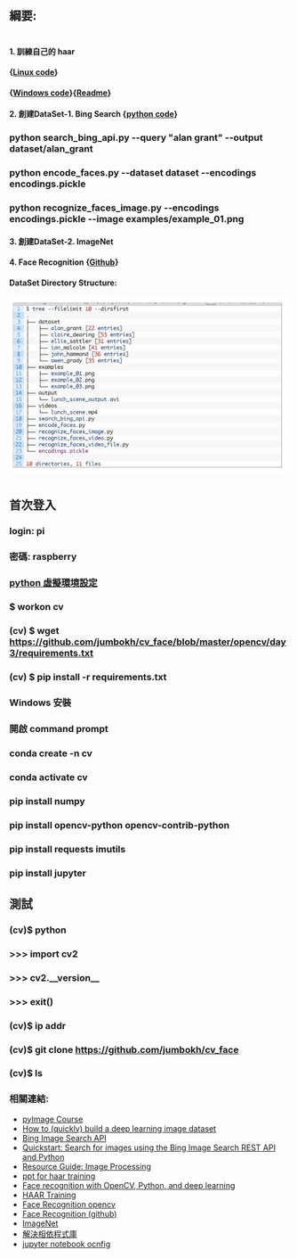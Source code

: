 ## 綱要:
#
#### 1. 訓練自己的 haar 
####    {[Linux code](https://drive.google.com/open?id=1W2VHb_NTAAzGEsJ3Ul75TI2cKg1QP744)}
####    {[Windows code](https://github.com/sauhaardac/Haar-Training)}{[Readme](https://github.com/jumbokh/cv_face/blob/master/opencv/day3/HAAR_Train_win.md)}
#### 2. 創建DataSet-1. Bing Search {[python code](https://drive.google.com/open?id=1Y7u7oGlEBsJjhyjnWjiImXSuW9dVPO0n)}
### python search_bing_api.py --query "alan grant" --output dataset/alan_grant
### python encode_faces.py --dataset dataset --encodings encodings.pickle
### python recognize_faces_image.py --encodings encodings.pickle --image examples/example_01.png
#### 3. 創建DataSet-2. ImageNet
#### 4. Face Recognition {[Github](https://github.com/ageitgey/face_recognition)}
#### 
#### DataSet Directory Structure:
![目錄結構](images/Dataset_struct.JPG)
#
## 首次登入
### login: pi
### 密碼: raspberry
### [python 虛擬環境設定](https://www.pyimagesearch.com/2018/09/26/install-opencv-4-on-your-raspberry-pi/)
### $ workon cv
### (cv) $ wget https://github.com/jumbokh/cv_face/blob/master/opencv/day3/requirements.txt
### (cv) $ pip install -r requirements.txt
### Windows 安裝
### 開啟 command prompt
### conda create -n cv 
###  conda activate cv
###  pip install numpy
###  pip install opencv-python opencv-contrib-python
###  pip install requests imutils
###  pip install jupyter
## 測試
### (cv)$ python
### >>> import cv2
### >>> cv2.\_\_version\_\_
### >>> exit()
### (cv)$ ip addr
### (cv)$ git clone https://github.com/jumbokh/cv_face
### (cv)$ ls
###
### 相關連結:
* [pyImage Course](https://drive.google.com/open?id=12VqnvwSKpAGAU9GA7P2MChLAPAJFghx2)
* [How to (quickly) build a deep learning image dataset](https://www.pyimagesearch.com/2018/04/09/how-to-quickly-build-a-deep-learning-image-dataset/)
* [Bing Image Search API](https://azure.microsoft.com/en-us/services/cognitive-services/bing-image-search-api/)
* [Quickstart: Search for images using the Bing Image Search REST API and Python](https://docs.microsoft.com/en-us/azure/cognitive-services/bing-image-search/quickstarts/python)
* [Resource Guide: Image Processing](https://drive.google.com/drive/u/1/folders/12VqnvwSKpAGAU9GA7P2MChLAPAJFghx2)
* [ppt for haar training](https://github.com/jumbokh/cv_face/blob/master/opencv/Book/FT700-ch12.ppt)
* [Face recognition with OpenCV, Python, and deep learning](https://www.pyimagesearch.com/2018/06/18/face-recognition-with-opencv-python-and-deep-learning/)
* [HAAR Training](https://drive.google.com/open?id=1W2VHb_NTAAzGEsJ3Ul75TI2cKg1QP744)
* [Face Recognition opencv](https://drive.google.com/open?id=1Y7u7oGlEBsJjhyjnWjiImXSuW9dVPO0n)
* [Face Recognition (github)](https://github.com/ageitgey/face_recognition.git)
* [ImageNet](http://www.image-net.org/)
* [解決相依程式庫](https://blog.piwheels.org/how-to-work-out-the-missing-dependencies-for-a-python-package/)
* [jupyter notebook ocnfig](http://blog.ittraining.com.tw/2018/10/jupyter-notebook-raspberry-pi-3.html)
